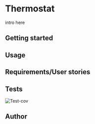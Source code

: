 # Thermostat
intro here

## Getting started
## Usage
## Requirements/User stories
## Tests

![Test-cov](https://imgur.com/YSlHiW5.png)
## Author

